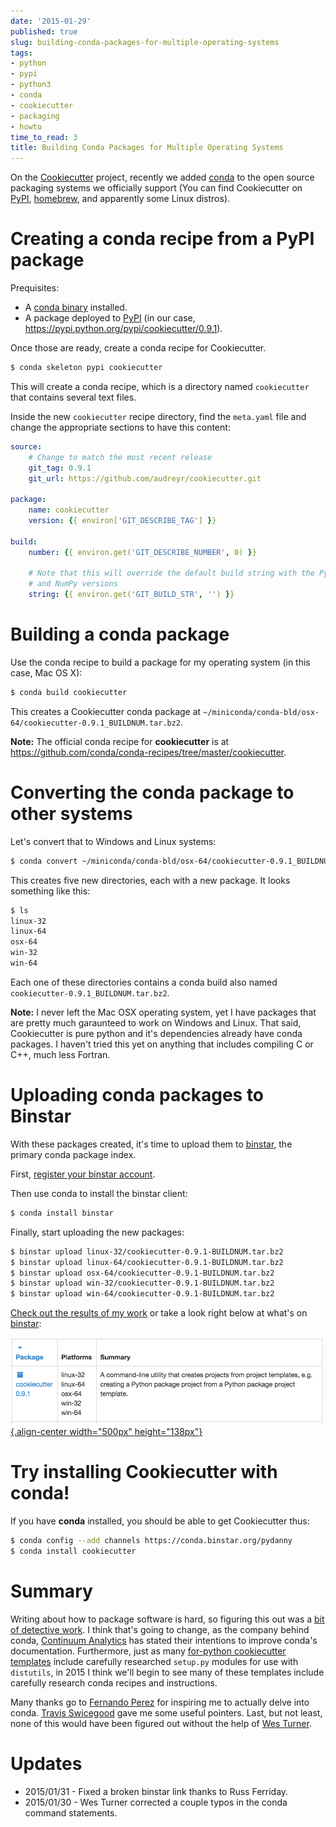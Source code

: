 ```yaml
---
date: '2015-01-29'
published: true
slug: building-conda-packages-for-multiple-operating-systems
tags:
- python
- pypi
- python3
- conda
- cookiecutter
- packaging
- howto
time_to_read: 3
title: Building Conda Packages for Multiple Operating Systems
---
```


On the [Cookiecutter](https://github.com/audreyr/cookiecutter) project,
recently we added [conda](http://conda.pydata.org/) to the open source
packaging systems we officially support (You can find Cookiecutter on
[PyPI](https://pypi.python.org/pypi/cookiecutter),
[homebrew](https://github.com/Homebrew/homebrew/blob/master/Library/Formula/cookiecutter.rb),
and apparently some Linux distros).

Creating a conda recipe from a PyPI package
===========================================

Prequisites:

-   A [conda binary](http://conda.pydata.org/miniconda.html#miniconda)
    installed.
-   A package deployed to
    [PyPI](https://pypi.python.org/pypi/cookiecutter) (in our case,
    <https://pypi.python.org/pypi/cookiecutter/0.9.1>).

Once those are ready, create a conda recipe for Cookiecutter.

``` bash
$ conda skeleton pypi cookiecutter
```

This will create a conda recipe, which is a directory named
`cookiecutter` that contains several text files.

Inside the new `cookiecutter` recipe directory, find the `meta.yaml`
file and change the appropriate sections to have this content:

``` yaml
source:
    # Change to match the most recent release
    git_tag: 0.9.1
    git_url: https://github.com/audreyr/cookiecutter.git

package:
    name: cookiecutter
    version: {{ environ['GIT_DESCRIBE_TAG'] }}

build:
    number: {{ environ.get('GIT_DESCRIBE_NUMBER', 0) }}

    # Note that this will override the default build string with the Python
    # and NumPy versions
    string: {{ environ.get('GIT_BUILD_STR', '') }}
```

Building a conda package
========================

Use the conda recipe to build a package for my operating system (in this
case, Mac OS X):

``` bash
$ conda build cookiecutter
```

This creates a Cookiecutter conda package at
`~/miniconda/conda-bld/osx-64/cookiecutter-0.9.1_BUILDNUM.tar.bz2`.

**Note:** The official conda recipe for **cookiecutter** is at
<https://github.com/conda/conda-recipes/tree/master/cookiecutter>.

Converting the conda package to other systems
=============================================

Let's convert that to Windows and Linux systems:

``` bash
$ conda convert ~/miniconda/conda-bld/osx-64/cookiecutter-0.9.1_BUILDNUM.tar.bz2 -p all
```

This creates five new directories, each with a new package. It looks
something like this:

``` bash
$ ls
linux-32
linux-64
osx-64
win-32
win-64
```

Each one of these directories contains a conda build also named
`cookiecutter-0.9.1_BUILDNUM.tar.bz2`.

**Note:** I never left the Mac OSX operating system, yet I have packages
that are pretty much garaunteed to work on Windows and Linux. That said,
Cookiecutter is pure python and it's dependencies already have conda
packages. I haven't tried this yet on anything that includes compiling
C or C++, much less Fortran.

Uploading conda packages to Binstar
===================================

With these packages created, it's time to upload them to
[binstar](http://binstar.org), the primary conda package index.

First, [register your binstar
account](https://binstar.org/account/register).

Then use conda to install the binstar client:

``` bash
$ conda install binstar
```

Finally, start uploading the new packages:

``` bash
$ binstar upload linux-32/cookiecutter-0.9.1-BUILDNUM.tar.bz2
$ binstar upload linux-64/cookiecutter-0.9.1-BUILDNUM.tar.bz2
$ binstar upload osx-64/cookiecutter-0.9.1-BUILDNUM.tar.bz2
$ binstar upload win-32/cookiecutter-0.9.1-BUILDNUM.tar.bz2
$ binstar upload win-64/cookiecutter-0.9.1-BUILDNUM.tar.bz2
```

[Check out the results of my
work](https://binstar.org/pydanny/cookiecutter) or take a look right
below at what's on [binstar](http://binstar.org):

[![image](../../.vuepress/assets/images/packages.png){.align-center
width="500px"
height="138px"}](https://binstar.org/search?q=cookiecutter)

Try installing Cookiecutter with conda!
=======================================

If you have **conda** installed, you should be able to get Cookiecutter
thus:

``` bash
$ conda config --add channels https://conda.binstar.org/pydanny
$ conda install cookiecutter
```

Summary
=======

Writing about how to package software is hard, so figuring this out was
a [bit of detective
work](https://github.com/audreyr/cookiecutter/issues/232#issuecomment-71552905).
I think that's going to change, as the company behind conda, [Continuum
Analytics](http://www.continuum.io/) has stated their intentions to
improve conda's documentation. Furthermore, just as many [for-python
cookiecutter templates](https://github.com/audreyr/cookiecutter#python)
include carefully researched `setup.py` modules for use with
`distutils`, in 2015 I think we'll begin to see many of these templates
include carefully research conda recipes and instructions.

Many thanks go to [Fernando Perez](https://twitter.com/fperez_org) for
inspiring me to actually delve into conda. [Travis
Swicegood](https://twitter.com/tswicegood) gave me some useful pointers.
Last, but not least, none of this would have been figured out without
the help of [Wes Turner](https://twitter.com/westurner).

Updates
=======

-   2015/01/31 - Fixed a broken binstar link thanks to Russ Ferriday.
-   2015/01/30 - Wes Turner corrected a couple typos in the conda
    command statements.

